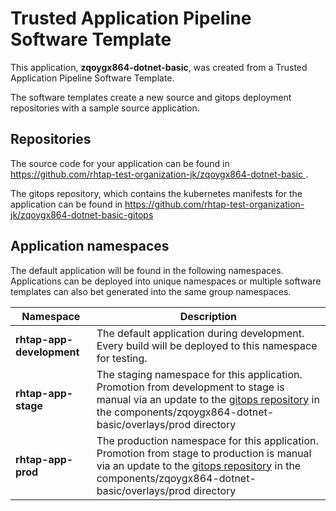 # Trusted Application Pipeline Software Template

This application, **zqoygx864-dotnet-basic**, was created from a Trusted Application Pipeline Software Template.

The software templates create a new source and gitops deployment repositories with a sample source application. 

## Repositories

The source code for your application can be found in [https://github.com/rhtap-test-organization-jk/zqoygx864-dotnet-basic ](https://github.com/rhtap-test-organization-jk/zqoygx864-dotnet-basic ).
 
The gitops repository, which contains the kubernetes manifests for the application can be found in 
[https://github.com/rhtap-test-organization-jk/zqoygx864-dotnet-basic-gitops ](https://github.com/rhtap-test-organization-jk/zqoygx864-dotnet-basic-gitops ) 

## Application namespaces 

The default application will be found in the following namespaces. Applications can be deployed into unique namespaces or multiple software templates can also bet generated into the same group namespaces.  

|  Namespace   |  Description   |  
| -------- | -------- |   
| **rhtap-app-development** | The default application during development. Every build will be deployed to this namespace for testing. | 
| **rhtap-app-stage** | The staging namespace for this application. Promotion from development to stage is manual via an update to the [gitops repository](https://github.com/rhtap-test-organization-jk/zqoygx864-dotnet-basic-gitops ) in the components/zqoygx864-dotnet-basic/overlays/prod directory |  
| **rhtap-app-prod** | The production namespace for this application. Promotion from stage to production is manual via an update to the [gitops repository](https://github.com/rhtap-test-organization-jk/zqoygx864-dotnet-basic-gitops ) in the components/zqoygx864-dotnet-basic/overlays/prod directory | 
